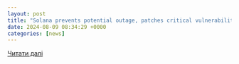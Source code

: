 ```yaml
---
layout: post
title: "Solana prevents potential outage, patches critical vulnerability"
date: 2024-08-09 08:34:29 +0000
categories: [news]
---
```


[Читати далі](https://cointelegraph.com/news/solana-fixes-critical-security-vulnerability)
